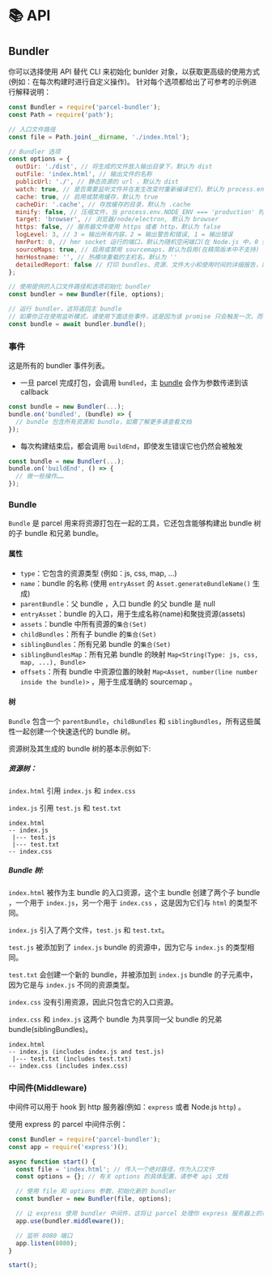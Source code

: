 # 📚 API

## Bundler

你可以选择使用 API 替代 CLI 来初始化 bunlder 对象，以获取更高级的使用方式(例如：在每次构建时进行自定义操作)。
针对每个选项都给出了可参考的示例进行解释说明：
```Javascript
const Bundler = require('parcel-bundler');
const Path = require('path');

// 入口文件路径
const file = Path.join(__dirname, './index.html');

// Bundler 选项
const options = {
  outDir: './dist', // 将生成的文件放入输出目录下，默认为 dist
  outFile: 'index.html', // 输出文件的名称
  publicUrl: './', // 静态资源的 url ，默认为 dist
  watch: true, // 是否需要监听文件并在发生改变时重新编译它们，默认为 process.env.NODE_ENV !== 'production'
  cache: true, // 启用或禁用缓存，默认为 true
  cacheDir: '.cache', // 存放缓存的目录，默认为 .cache
  minify: false, // 压缩文件，当 process.env.NODE_ENV === 'production' 时，会启用
  target: 'browser', // 浏览器/node/electron, 默认为 browser
  https: false, // 服务器文件使用 https 或者 http，默认为 false
  logLevel: 3, // 3 = 输出所有内容，2 = 输出警告和错误, 1 = 输出错误
  hmrPort: 0, // hmr socket 运行的端口，默认为随机空闲端口(在 Node.js 中，0 会被解析为随机空闲端口)
  sourceMaps: true, // 启用或禁用 sourcemaps，默认为启用(在精简版本中不支持)
  hmrHostname: '', // 热模块重载的主机名，默认为 ''
  detailedReport: false // 打印 bundles、资源、文件大小和使用时间的详细报告，默认为 false，只有在禁用监听状态时才打印报告
};

// 使用提供的入口文件路径和选项初始化 bundler
const bundler = new Bundler(file, options);

// 运行 bundler，这将返回主 bundle
// 如果你正在使用监听模式，请使用下面这些事件，这是因为该 promise 只会触发一次，而不是每次重新构建时都触发
const bundle = await bundler.bundle();
```

### 事件

这是所有的 bundler 事件列表。

* 一旦 parcel 完成打包，会调用 `bundled`，主 [bundle](#bundle) 会作为参数传递到该 callback
```Javascript
const bundle = new Bundler(...);
bundle.on('bundled', (bundle) => {
  // bundle 包含所有资源和 bundle，如需了解更多请查看文档
});
```

* 每次构建结束后，都会调用 `buildEnd`，即使发生错误它也仍然会被触发
```Javascript
const bundle = new Bundler(...);
bundle.on('buildEnd', () => {
  // 做一些操作……
});
```

### Bundle

`Bundle` 是 parcel 用来将资源打包在一起的工具，它还包含能够构建出 bundle 树的子 bundle 和兄弟 bundle。

#### 属性

* `type`：它包含的资源类型 (例如：js, css, map, ...)
* `name`：bundle 的名称 (使用 `entryAsset` 的 `Asset.generateBundleName()` 生成)
* `parentBundle`：父 bundle ，入口 bundle 的父 bundle 是 null
* `entryAsset`：bundle 的入口，用于生成名称(name)和聚拢资源(assets)
* `assets`：bundle 中所有资源的`集合(Set)`
* `childBundles`：所有子 bundle 的`集合(Set)`
* `siblingBundles`：所有兄弟 bundle 的`集合(Set)`
* `siblingBundlesMap`：所有兄弟 bundle 的映射 `Map<String(Type: js, css, map, ...), Bundle>`
* `offsets`：所有 bundle 中资源位置的映射 `Map<Asset, number(line number inside the bundle)>` ，用于生成准确的 sourcemap 。

#### 树

`Bundle` 包含一个 `parentBundle`，`childBundles` 和 `siblingBundles`，所有这些属性一起创建一个快速迭代的 bundle 树。


资源树及其生成的 bundle 树的基本示例如下:

##### 资源树：

`index.html` 引用 `index.js` 和 `index.css`

`index.js` 引用 `test.js` 和 `test.txt`

```Text
index.html
-- index.js
 |--- test.js
 |--- test.txt
-- index.css
```

##### Bundle 树:

`index.html` 被作为主 bundle 的入口资源，这个主 bundle 创建了两个子 bundle ，一个用于 `index.js`，另一个用于 `index.css` ，这是因为它们与 `html` 的类型不同。

`index.js` 引入了两个文件，`test.js` 和 `test.txt`。

`test.js` 被添加到了 `index.js` bundle 的资源中，因为它与 `index.js` 的类型相同。

`test.txt` 会创建一个新的 bundle，并被添加到 `index.js` bundle 的子元素中，因为它是与 `index.js` 不同的资源类型。

`index.css` 没有引用资源，因此只包含它的入口资源。

`index.css` 和 `index.js` 这两个 bundle 为共享同一父 bundle 的兄弟 bundle(siblingBundles)。

```Text
index.html
-- index.js (includes index.js and test.js)
 |--- test.txt (includes test.txt)
-- index.css (includes index.css)
```

### 中间件(Middleware)

中间件可以用于 hook 到 http 服务器(例如：`express` 或者 Node.js `http`) 。

使用 express 的 parcel 中间件示例：
```Javascript
const Bundler = require('parcel-bundler');
const app = require('express')();

async function start() {
  const file = 'index.html'; // 传入一个绝对路径，作为入口文件
  const options = {}; // 有关 options 的具体配置，请参考 api 文档

  // 使用 file 和 options 参数，初始化新的 bundler
  const bundler = new Bundler(file, options);

  // 让 express 使用 bundler 中间件，这将让 parcel 处理你 express 服务器上的每个请求
  app.use(bundler.middleware());

  // 监听 8080 端口
  app.listen(8080);
}

start();
```
